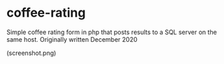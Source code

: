 # coffee-rating
Simple coffee rating form in php that posts results to a SQL server on the same host.
Originally written December 2020

(screenshot.png)